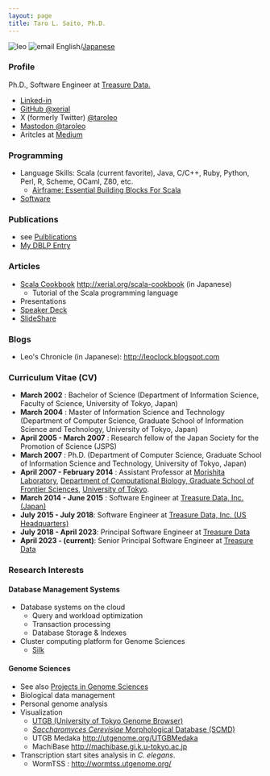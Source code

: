 ```yaml
---
layout: page
title: Taro L. Saito, Ph.D.
---
```

![leo]({{SITE_URL}}/image/leo.png) ![email]({{SITE_URL}}/image/leo-email.png) English/[Japanese](/leoj)

### Profile

Ph.D., Software Engineer at [Treasure Data.](http://www.treasuredata.com/)

* [Linked-in](https://www.linkedin.com/in/taro-l-saito-b0709387/)
* [GitHub @xerial](https://github.com/xerial)
* X (formerly Twitter) [@taroleo](https://twitter.com/taroleo)
* [Mastodon @taroleo](https://mastodon.social/@taroleo)
* Aritcles at [Medium](https://medium.com/@taroleo)

### Programming 

* Language Skills: Scala (current favorite), Java, C/C++, Ruby, Python, Perl, R, Scheme, OCaml, Z80, etc.
  * [Airframe: Essential Building Blocks For Scala](https://wvlet.org/airframe/) 
* [Software]({{BASE_PATH}}/software)

### Publications 
* see [Pulblications]({{SITE_URL}}/publication)
* [My DBLP Entry](http://www.informatik.uni-trier.de/~ley/db/indices/a-tree/s/Saito:Taro_L=.html)

### Articles
* [Scala Cookbook](http://xerial.org/scala-cookbook) <http://xerial.org/scala-cookbook> (in Japanese)
  * Tutorial of the Scala programming language
* Presentations
 * [Speaker Deck](https://speakerdeck.com/xerial)
 * [SlideShare](http://www.slideshare.net/taroleo/)

### Blogs

* Leo's Chronicle (in Japanese): <http://leoclock.blogspot.com>
 
### Curriculum Vitae (CV) 

* **March 2002** : Bachelor of Science (Department of Information Science, Faculty of Science, University of Tokyo, Japan)
* **March 2004** : Master of Information Science and Technology (Department of Computer Science, Graduate School of Information Science and Technology, University of Tokyo, Japan)
* **April 2005 - March 2007** : Research fellow of the Japan Society for the Promotion of Science (JSPS)
* **March 2007** : Ph.D. (Department of Computer Science, Graduate School of Information Science and Technology, University of Tokyo, Japan)   
* **April 2007 - February 2014** : Assistant Professor at [Morishita Laboratory](http://mlab.cb.k.u-tokyo.ac.jp), [Department of Computational Biology, Graduate School of Frontier Sciences](http://www.cb.k.u-tokyo.ac.jp/?lang=en), [University of Tokyo](http://www.u-tokyo.ac.jp/index_e.html).
* **March 2014 - June 2015** : Software Engineer at [Treasure Data, Inc. (Japan)](https://www.treasuredata.com/)
* **July 2015 - July 2018**: Software Engineer at [Treasure Data, Inc. (US Headquarters)](https://www.treasuredata.com/)
* **July 2018 - April 2023**: Principal Software Engineer at [Treasure Data](https://www.treasuredata.com/)
* **April 2023 - (current)**: Senior Principal Software Engineer at [Treasure Data](https://www.treasuredata.com/)

### Research Interests 

#### Database Management Systems 
* Database systems on the cloud 
  * Query and workload optimization
  * Transaction processing
  * Database Storage & Indexes
* Cluster computing platform for Genome Sciences
  * [Silk](http://xerial.org/silk)


#### Genome Sciences 
* See also [Projects in Genome Sciences]({{BASE_PATH}}/genome-science)
* Biological data management
* Personal genome analysis
* Visualization
  * [UTGB (University of Tokyo Genome Browser)](http://utgenome.org)
  * [*Saccharomyces Cerevisiae* Morphological Database (SCMD)](http://scmd.gi.k.u-tokyo.ac.jp)
  * UTGB Medaka <http://utgenome.org/UTGBMedaka>
  * MachiBase <http://machibase.gi.k.u-tokyo.ac.jp>
* Transcription start sites analysis in *C. elegans*.  
  * WormTSS : <http://wormtss.utgenome.org/>



